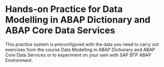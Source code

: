 # Hands-on Practice for Data Modelling in ABAP Dictionary and ABAP Core Data Services
This practice system is preconfigured with the data you need to carry out exercises from the course Data Modelling in ABAP Dictionary and ABAP Core Data Services or to experiment on your own with SAP BTP ABAP Environment.
